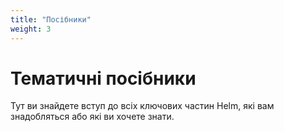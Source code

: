 ```yaml
---
title: "Посібники"
weight: 3
---
```


# Тематичні посібники

Тут ви знайдете вступ до всіх ключових частин Helm, які вам знадобляться або які ви хочете знати.
